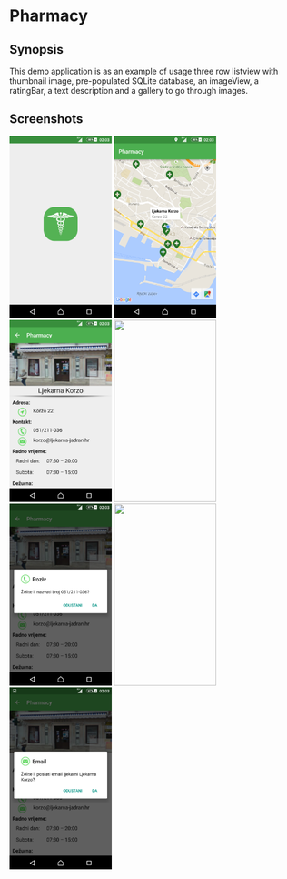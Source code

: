 # Pharmacy

## Synopsis

This demo application is as an example of usage three row listview with thumbnail image, pre-populated SQLite database, an imageView, a ratingBar, a text description and a gallery to go through images.

## Screenshots

<img src="https://github.com/marioloncar/Pharmacy/blob/master/screenshots/splash.png" width="180" height="320">
<img src="https://github.com/marioloncar/Pharmacy/blob/master/screenshots/markers.png" width="180" height="320">
<img src="https://github.com/marioloncar/Pharmacy/blob/master/screenshots/info.png" width="180" height="320">
<img src="https://github.com/marioloncar/Pharmacy/blob/master/screenshots/navigation.png" width="180" height="320">
<img src="https://github.com/marioloncar/Pharmacy/blob/master/screenshots/call_dialog.png" width="180" height="320">
<img src="https://github.com/marioloncar/Pharmacy/blob/master/screenshots/noCall_dialog.png" width="180" height="320">
<img src="https://github.com/marioloncar/Pharmacy/blob/master/screenshots/email_dialog.png" width="180" height="320">
